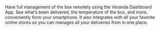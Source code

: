 Have full management of the box remotely using the Veranda Dashboard App. See what’s been delivered, the temperature of the box, and more, conveniently form your smartphone. It also integrates with all your favorite online stores so you can manages all your deliveries from in one place.
